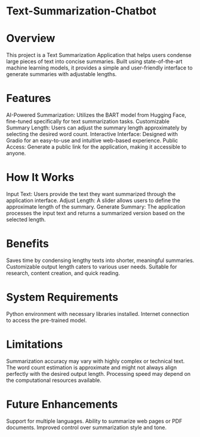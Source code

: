 # Text-Summarization-Chatbot

# Overview
This project is a Text Summarization Application that helps users condense large pieces of text into concise summaries. Built using state-of-the-art machine learning models, it provides a simple and user-friendly interface to generate summaries with adjustable lengths.

# Features
AI-Powered Summarization: Utilizes the BART model from Hugging Face, fine-tuned specifically for text summarization tasks.
Customizable Summary Length: Users can adjust the summary length approximately by selecting the desired word count.
Interactive Interface: Designed with Gradio for an easy-to-use and intuitive web-based experience.
Public Access: Generate a public link for the application, making it accessible to anyone.
# How It Works
Input Text: Users provide the text they want summarized through the application interface.
Adjust Length: A slider allows users to define the approximate length of the summary.
Generate Summary: The application processes the input text and returns a summarized version based on the selected length.
# Benefits
Saves time by condensing lengthy texts into shorter, meaningful summaries.
Customizable output length caters to various user needs.
Suitable for research, content creation, and quick reading.
# System Requirements
Python environment with necessary libraries installed.
Internet connection to access the pre-trained model.
# Limitations
Summarization accuracy may vary with highly complex or technical text.
The word count estimation is approximate and might not always align perfectly with the desired output length.
Processing speed may depend on the computational resources available.
# Future Enhancements
Support for multiple languages.
Ability to summarize web pages or PDF documents.
Improved control over summarization style and tone.
